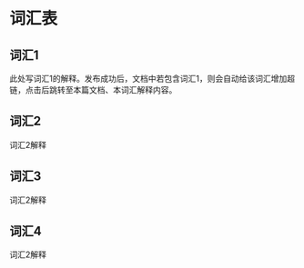 # 词汇表

## 词汇1 <!--词汇请用五级标题，即“##### 词汇”-->

此处写词汇1的解释。发布成功后，文档中若包含词汇1，则会自动给该词汇增加超链，点击后跳转至本篇文档、本词汇解释内容。


## 词汇2

词汇2解释


## 词汇3

词汇2解释



## 词汇4

词汇2解释
